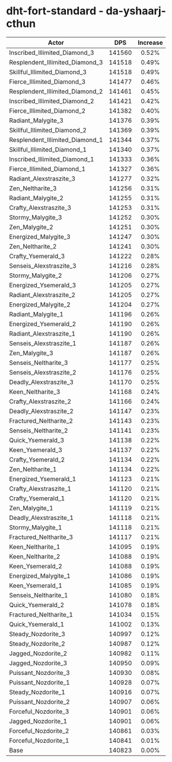 # dht-fort-standard - da-yshaarj-cthun
| Actor | DPS | Increase |
|---|:---:|:---:|
|Inscribed_Illimited_Diamond_3|141560|0.52%|
|Resplendent_Illimited_Diamond_3|141518|0.49%|
|Skillful_Illimited_Diamond_3|141518|0.49%|
|Fierce_Illimited_Diamond_3|141477|0.46%|
|Resplendent_Illimited_Diamond_2|141461|0.45%|
|Inscribed_Illimited_Diamond_2|141421|0.42%|
|Fierce_Illimited_Diamond_2|141382|0.40%|
|Radiant_Malygite_3|141376|0.39%|
|Skillful_Illimited_Diamond_2|141369|0.39%|
|Resplendent_Illimited_Diamond_1|141344|0.37%|
|Skillful_Illimited_Diamond_1|141340|0.37%|
|Inscribed_Illimited_Diamond_1|141333|0.36%|
|Fierce_Illimited_Diamond_1|141327|0.36%|
|Radiant_Alexstraszite_3|141277|0.32%|
|Zen_Neltharite_3|141256|0.31%|
|Radiant_Malygite_2|141255|0.31%|
|Crafty_Alexstraszite_3|141253|0.31%|
|Stormy_Malygite_3|141252|0.30%|
|Zen_Malygite_2|141251|0.30%|
|Energized_Malygite_3|141247|0.30%|
|Zen_Neltharite_2|141241|0.30%|
|Crafty_Ysemerald_3|141222|0.28%|
|Senseis_Alexstraszite_3|141216|0.28%|
|Stormy_Malygite_2|141206|0.27%|
|Energized_Ysemerald_3|141205|0.27%|
|Radiant_Alexstraszite_2|141205|0.27%|
|Energized_Malygite_2|141204|0.27%|
|Radiant_Malygite_1|141196|0.26%|
|Energized_Ysemerald_2|141190|0.26%|
|Radiant_Alexstraszite_1|141190|0.26%|
|Senseis_Alexstraszite_1|141187|0.26%|
|Zen_Malygite_3|141187|0.26%|
|Senseis_Neltharite_3|141177|0.25%|
|Senseis_Alexstraszite_2|141176|0.25%|
|Deadly_Alexstraszite_3|141170|0.25%|
|Keen_Neltharite_3|141168|0.24%|
|Crafty_Alexstraszite_2|141166|0.24%|
|Deadly_Alexstraszite_2|141147|0.23%|
|Fractured_Neltharite_2|141143|0.23%|
|Senseis_Neltharite_2|141141|0.23%|
|Quick_Ysemerald_3|141138|0.22%|
|Keen_Ysemerald_3|141137|0.22%|
|Crafty_Ysemerald_2|141134|0.22%|
|Zen_Neltharite_1|141134|0.22%|
|Energized_Ysemerald_1|141123|0.21%|
|Crafty_Alexstraszite_1|141120|0.21%|
|Crafty_Ysemerald_1|141120|0.21%|
|Zen_Malygite_1|141119|0.21%|
|Deadly_Alexstraszite_1|141118|0.21%|
|Stormy_Malygite_1|141118|0.21%|
|Fractured_Neltharite_3|141117|0.21%|
|Keen_Neltharite_1|141095|0.19%|
|Keen_Neltharite_2|141088|0.19%|
|Keen_Ysemerald_2|141088|0.19%|
|Energized_Malygite_1|141086|0.19%|
|Keen_Ysemerald_1|141085|0.19%|
|Senseis_Neltharite_1|141080|0.18%|
|Quick_Ysemerald_2|141078|0.18%|
|Fractured_Neltharite_1|141034|0.15%|
|Quick_Ysemerald_1|141002|0.13%|
|Steady_Nozdorite_3|140997|0.12%|
|Steady_Nozdorite_2|140987|0.12%|
|Jagged_Nozdorite_2|140982|0.11%|
|Jagged_Nozdorite_3|140950|0.09%|
|Puissant_Nozdorite_3|140930|0.08%|
|Puissant_Nozdorite_1|140928|0.07%|
|Steady_Nozdorite_1|140916|0.07%|
|Puissant_Nozdorite_2|140907|0.06%|
|Forceful_Nozdorite_3|140901|0.06%|
|Jagged_Nozdorite_1|140901|0.06%|
|Forceful_Nozdorite_2|140861|0.03%|
|Forceful_Nozdorite_1|140841|0.01%|
|Base|140823|0.00%|
